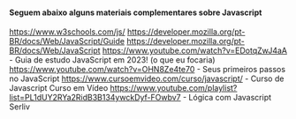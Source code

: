 #### Seguem abaixo alguns materiais complementares sobre Javascript

https://www.w3schools.com/js/
https://developer.mozilla.org/pt-BR/docs/Web/JavaScript/Guide
https://developer.mozilla.org/pt-BR/docs/Web/JavaScript
https://www.youtube.com/watch?v=EDotqZwJ4aA - Guia de estudo JavaScript em 2023! (o que eu focaria)
https://www.youtube.com/watch?v=OHN8Ze4te70 - Seus primeiros passos no JavaScript
https://www.cursoemvideo.com/curso/javascript/ - Curso de Javascript Curso em Vídeo
https://www.youtube.com/playlist?list=PL1dUY2RYa2RidB3B134ywckDyf-FOwbv7 - Lógica com Javascript Serliv
